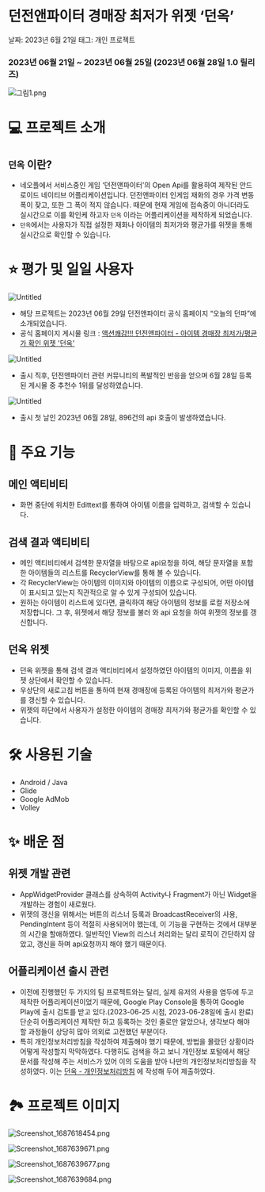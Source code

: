 # 던전앤파이터 경매장 최저가 위젯 ‘던옥’

날짜: 2023년 6월 21일
태그: 개인 프로젝트

### 2023년 06월 21일 ~ 2023년 06월 25일 (2023년 06월 28일 1.0 릴리즈)

![그림1.png](./readme/icon_logo.png)

# 💻 프로젝트 소개

## `던옥` 이란?

- 네오플에서 서비스중인 게임 ‘던전앤파이터’의 Open Api를 활용하여 제작된 안드로이드 네이티브 어플리케이션입니다. 던전앤파이터 인게임 재화의 경우 가격 변동폭이 잦고, 또한 그 폭이 적지 않습니다. 때문에 현재 게임에 접속중이 아니더라도 실시간으로 이를 확인케 하고자 `던옥` 이라는 어플리케이션을 제작하게 되었습니다.
- `던옥`에서는 사용자가 직접 설정한 재화나 아이템의 최저가와 평균가를 위젯을 통해 실시간으로 확인할 수 있습니다.

# ⭐ 평가 및 일일 사용자

![Untitled](./readme/Untitled.png)

- 해당 프로젝트는 2023년 06월 29일 던전앤파이터 공식 홈페이지 “오늘의 던파”에 소개되었습니다.
- 공식 홈페이지 게시물 링크 : [액션쾌감!!! 던전앤파이터 - 아이템 경매장 최저가/평균가 확인 위젯 '던옥'](https://df.nexon.com/df/community/dnfboard?title_type=3&view_type=all&mode=view&no=2818761&job=99&grow_type=0)


![Untitled](./readme/Untitled%201.png)

- 출시 직후, 던전앤파이터 관련 커뮤니티의 폭발적인 반응을 얻으며 6월 28일 등록된 게시물 중 추천수 1위를 달성하였습니다.

![Untitled](./readme/Untitled%202.png)

- 출시 첫 날인 2023년 06월 28일, 896건의 api 호출이 발생하였습니다.

# 📝 주요 기능

## 메인 액티비티

- 화면 중단에 위치한 Edittext를 통하여 아이템 이름을 입력하고, 검색할 수 있습니다.

## 검색 결과 액티비티

- 메인 액티비티에서 검색한 문자열을 바탕으로 api요청을 하여, 해당 문자열을 포함한 아이템들의 리스트를 RecyclerView를 통해 볼 수 있습니다.
- 각 RecyclerView는 아이템의 이미지와 아이템의 이름으로 구성되어, 어떤 아이템이 표시되고 있는지 직관적으로 알 수 있게 구성되어 있습니다.
- 원하는 아이템이 리스트에 있다면, 클릭하여 해당 아이템의 정보를 로컬 저장소에 저장합니다. 그 후, 위젯에서 해당 정보를 불러 와 api 요청을 하여 위젯의 정보를 갱신합니다.

## 던옥 위젯

- 던옥 위젯을 통해 검색 결과 액티비티에서 설정하였던 아이템의 이미지, 이름을 위젯 상단에서 확인할 수 있습니다.
- 우상단의 새로고침 버튼을 통하여 현재 경매장에 등록된 아이템의 최저가와 평균가를 갱신할 수 있습니다.
- 위젯의 하단에서 사용자가 설정한 아이템의 경매장 최저가와 평균가를 확인할 수 있습니다.

# 🛠 사용된 기술

- Android / Java
- Glide
- Google AdMob
- Volley

# ✨ 배운 점

## 위젯 개발 관련

- AppWidgetProvider 클래스를 상속하여 Activity나 Fragment가 아닌 Widget을 개발하는 경험이 새로웠다.
- 위젯의 갱신을 위해서는 버튼의 리스너 등록과 BroadcastReceiver의 사용, PendingIntent 등이 적절히 사용되어야 했는데, 이 기능을 구현하는 것에서 대부분의 시간을 할애하였다. 일반적인 View의 리스너 처리와는 달리 로직이 간단하지 않았고, 갱신을 하며 api요청까지 해야 했기 때문이다.

## 어플리케이션 출시 관련

- 이전에 진행했던 두 가지의 팀 프로젝트와는 달리, 실제 유저의 사용을 염두에 두고 제작한 어플리케이션이었기 때문에, Google Play Console을 통하여 Google Play에 출시 검토를 받고 있다.(2023-06-25 시점, 2023-06-28일에 출시 완료) 단순히 어플리케이션 제작만 하고 등록하는 것인 줄로만 알았으나, 생각보다 해야 할 과정들이 상당히 많아 의외로 고전했던 부분이다.
- 특히 개인정보처리방침을 작성하여 제출해야 했기 때문에, 방법을 몰랐던 상황이라 어떻게 작성할지 막막하였다. 다행히도 검색을 하고 보니 개인정보 포털에서 해당 문서를 작성해 주는 서비스가 있어 이의 도움을 받아 나만의 개인정보처리방침을 작성하였다. 이는 [던옥 - 개인정보처리방침](https://shin-workspace.notion.site/shin-workspace/4fdb3dc1bf5d4a67b49b1161f00ed474) 에 작성해 두어 제출하였다.

# 🏞️ 프로젝트 이미지

![Screenshot_1687618454.png](./readme/Screenshot_1687618454.png)

![Screenshot_1687639671.png](./readme/Screenshot_1687639671.png)

![Screenshot_1687639677.png](./readme/Screenshot_1687639677.png)

![Screenshot_1687639684.png](./readme/Screenshot_1687639684.png)
